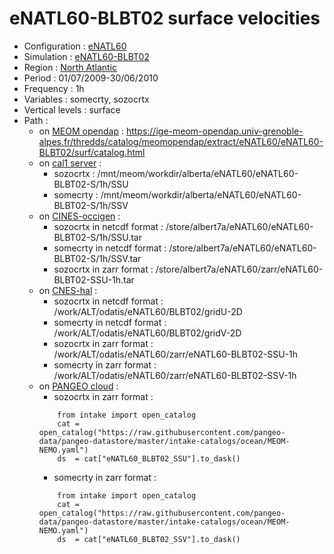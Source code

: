 # eNATL60-BLBT02 surface velocities

 - Configuration : [eNATL60](../simulations/enatl60.md)
 - Simulation : [eNATL60-BLBT02](../simulations/enatl60-blbt02.md)
 - Region : [North Atlantic](../regions/eNATL.md)
 - Period : 01/07/2009-30/06/2010
 - Frequency : 1h
 - Variables : somecrty, sozocrtx
 - Vertical levels : surface
 - Path : 
   - on [MEOM opendap](../platforms/opendap.md) : https://ige-meom-opendap.univ-grenoble-alpes.fr/thredds/catalog/meomopendap/extract/eNATL60/eNATL60-BLBT02/surf/catalog.html
   - on [cal1 server](../platforms/cal1.md) : 
       - sozocrtx : /mnt/meom/workdir/alberta/eNATL60/eNATL60-BLBT02-S/1h/SSU
       - somecrty : /mnt/meom/workdir/alberta/eNATL60/eNATL60-BLBT02-S/1h/SSV
   - on [CINES-occigen](../platforms/occigen.md) :
       - sozocrtx in netcdf format : /store/albert7a/eNATL60/eNATL60-BLBT02-S/1h/SSU.tar
       - somecrty in netcdf format : /store/albert7a/eNATL60/eNATL60-BLBT02-S/1h/SSV.tar
       - sozocrtx in zarr format : /store/albert7a/eNATL60/zarr/eNATL60-BLBT02-SSU-1h.tar
   - on [CNES-hal](../platforms/hal.md) :
       - sozocrtx in netcdf format : /work/ALT/odatis/eNATL60/BLBT02/gridU-2D
       - somecrty in netcdf format : /work/ALT/odatis/eNATL60/BLBT02/gridV-2D
       - sozocrtx in zarr format : /work/ALT/odatis/eNATL60/zarr/eNATL60-BLBT02-SSU-1h
       - somecrty in zarr format : /work/ALT/odatis/eNATL60/zarr/eNATL60-BLBT02-SSV-1h      
   - on [PANGEO cloud](../platforms/pangeo.md) :                 
       - sozocrtx in zarr format : 
       ```
           from intake import open_catalog
           cat = open_catalog("https://raw.githubusercontent.com/pangeo-data/pangeo-datastore/master/intake-catalogs/ocean/MEOM-NEMO.yaml")
           ds  = cat["eNATL60_BLBT02_SSU"].to_dask()
       ```
       - somecrty in zarr format : 
       ```
           from intake import open_catalog
           cat = open_catalog("https://raw.githubusercontent.com/pangeo-data/pangeo-datastore/master/intake-catalogs/ocean/MEOM-NEMO.yaml")
           ds  = cat["eNATL60_BLBT02_SSV"].to_dask()
       ```
